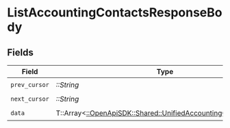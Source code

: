 # ListAccountingContactsResponseBody


## Fields

| Field                                                                                                                   | Type                                                                                                                    | Required                                                                                                                | Description                                                                                                             |
| ----------------------------------------------------------------------------------------------------------------------- | ----------------------------------------------------------------------------------------------------------------------- | ----------------------------------------------------------------------------------------------------------------------- | ----------------------------------------------------------------------------------------------------------------------- |
| `prev_cursor`                                                                                                           | *::String*                                                                                                              | :heavy_check_mark:                                                                                                      | N/A                                                                                                                     |
| `next_cursor`                                                                                                           | *::String*                                                                                                              | :heavy_check_mark:                                                                                                      | N/A                                                                                                                     |
| `data`                                                                                                                  | T::Array<[::OpenApiSDK::Shared::UnifiedAccountingContactOutput](../../models/shared/unifiedaccountingcontactoutput.md)> | :heavy_check_mark:                                                                                                      | N/A                                                                                                                     |